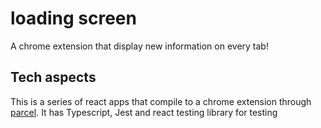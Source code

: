 # loading screen

A chrome extension that display new information on every tab!

## Tech aspects

This is a series of react apps that compile to a chrome extension through [parcel](https://parceljs.org/).
It has Typescript, Jest and react testing library for testing
